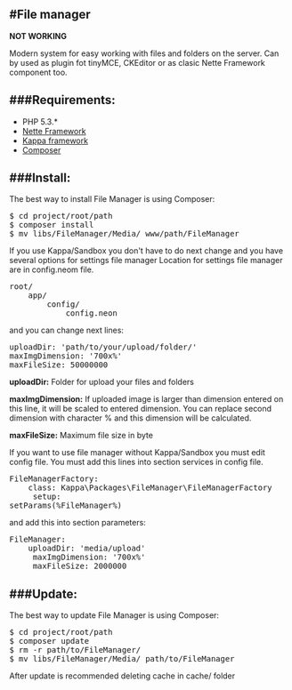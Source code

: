 #File manager
-
**NOT WORKING**

Modern system for easy working with files and folders on the server. Can by used as plugin fot tinyMCE, CKEditor or as clasic Nette Framework component too.

###Requirements:
-
* PHP 5.3.*
* [Nette Framework](http://nette.org)
* [Kappa framework](https://github.com/Budry/Kappa)
* [Composer](http://getcomposer.org/)

###Install:
-
The best way to install File Manager is using Composer:
<pre>
$ cd project/root/path
$ composer install
$ mv libs/FileManager/Media/ www/path/FileManager
</pre>
If you use Kappa/Sandbox you don't have to do next change and you have several options for settings file manager
Location for settings file manager are in config.neom file.
<pre>
root/
	app/
		config/
			config.neon
</pre>

and you can change next lines:

<pre>
uploadDir: 'path/to/your/upload/folder/'
maxImgDimension: '700x%'
maxFileSize: 50000000
</pre>

**uploadDir:** Folder for upload your files and folders

**maxImgDimension:** If uploaded image is larger than dimension entered on this line, it will be  scaled to entered dimension. You can replace second dimension with character % and this dimension will be calculated.

**maxFileSize:** Maximum file size in byte


If you want to use file manager without Kappa/Sandbox you must edit config file.
You must add this lines into section services in config file.

<pre>
FileManagerFactory:
	class: Kappa\Packages\FileManager\FileManagerFactory
     setup:
setParams(%FileManager%)
</pre>

and add this into section parameters:

<pre>
FileManager:
	uploadDir: 'media/upload'
     maxImgDimension: '700x%'
     maxFileSize: 2000000
</pre>

###Update:
-
The best way to update File Manager is using Composer:

<pre>
$ cd project/root/path
$ composer update
$ rm -r path/to/FileManager/
$ mv libs/FileManager/Media/ path/to/FileManager
</pre>

After update is recommended deleting cache in cache/ folder